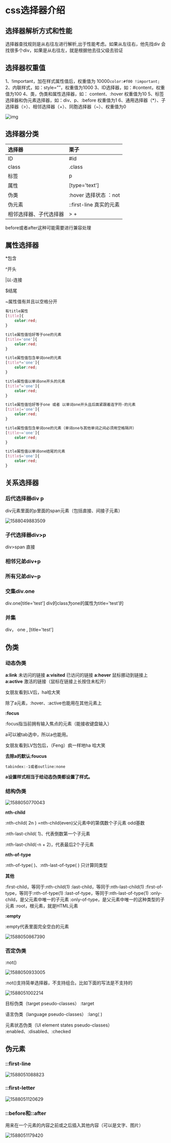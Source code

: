 # css选择器介绍

## 选择器解析方式和性能

选择器查找规则是从右往左进行解析,出于性能考虑。如果从左往右，他先找div 会找很多个div，如果是从右往左，就是根据他去往父级去验证

## 选择器权重值

1、!important，加在样式属性值后，权重值为 10000`color:#f00 !important;`
2、内联样式，如：style=””，权重值为1000
3、ID选择器，如：#content，权重值为100
4、类，伪类和属性选择器，如： content、:hover 权重值为10
5、标签选择器和伪元素选择器，如：div、p、:before 权重值为1
6、通用选择器（*）、子选择器（>）、相邻选择器（+）、同胞选择器（~）、权重值为0

![img](../../.vuepress/public/assets/img/20181104171830408.png)

## 选择器分类

| 选择器                 | 栗子                     |
| :--------------------- | :----------------------- |
| ID                     | #id                      |
| class                  | .class                   |
| 标签                   | p                        |
| 属性                   | [type='text']            |
| 伪类                   | :hover 选择状态  ：not   |
| 伪元素                 | ::first-line  真实的元素 |
| 相邻选择器、子代选择器 | > +                      |

before或者after这种可能需要进行兼容处理

## 属性选择器

*包含

^开头

|以-连接

$结尾

~属性值有并且以空格分开

```css
有title属性
[title]{
	color:red;
}

title属性值恰好等于one的元素
[title='one']{ 
	color:red;
}

title属性值包含单词one的元素
[title*='one']{ 
	color:red;
}

title属性值以单词one开头的元素
[title^='one']{ 
	color:red;
}

title属性值恰好等于one 或者 以单词one开头且后面紧跟着连字符-的元素
[title|='one']{ 
	color:red;
}

title属性值包含单词one的元素（单词one与其他单词之间必须用空格隔开）
[title~='one']{ 
	color:red;
}

title属性值以单词one结尾的元素
[title$='one']{ 
	color:red;
}
```

## 关系选择器

### 后代选择器div p

div元素里面的p里面的span元素（包括直接、间接子元素）

![1588049883509](../../.vuepress/public/assets/img/1588049883509.png)

### 子代选择器div>p

div>span 直接

### 相邻兄弟div+p

### 所有兄弟div~p

### 交集div.one

div.one[title='test']  div的class为one的属性为title='test'的

### 并集

div， one , [title='test']

## 伪类

### 动态伪类

**a:link** 未访问的链接
**a:visited** 已访问的链接
**a:hover** 鼠标挪动到链接上
**a:active** 激活的链接（鼠标在链接上长按住未松开）

女朋友看到LV后，ha哈大笑

除了a元素，:hover、:active也能用在其他元素上

**:focus**

:focus指当前拥有输入焦点的元素（能接收键盘输入）

a可以被tab选中，所以a也能用。

女朋友看到LV包包后，（Feng）疯一样地ha 哈大笑

**去除a的默认:foucus**

```
tabindex:-1或者outline:none
```

**a设置样式相当于给动态伪类都设置了样式。**

### 结构伪类

![1588050770043](../../.vuepress/public/assets/img/1588050770043.png)

**nth-child**

:nth-child( 2n ) =nth-child(even)父元素中的第偶数个子元素 odd基数

:nth-last-child( 1)、代表倒数第一个子元素

:nth-last-child(-n + 2)，代表最后2个子元素

**nth-of-type**

:nth-of-type( )、:nth-last-of-type( ) 只计算同类型

**其他**

:first-child，等同于:nth-child(1)
:last-child，等同于:nth-last-child(1)
:first-of-type，等同于:nth-of-type(1)
:last-of-type，等同于:nth-last-of-type(1)
:only-child，是父元素中唯一的子元素
:only-of-type，是父元素中唯一的这种类型的子元素
:root，根元素，就是HTML元素

**:empty**

:empty代表里面完全空白的元素

![1588050867390](../../.vuepress/public/assets/img/1588050867390.png)

### 否定伪类

:not()

![1588050933005](../../.vuepress/public/assets/img/1588050933005.png)

:not()支持简单选择器，不支持组合。比如下面的写法是不支持的

![1588051002214](../../.vuepress/public/assets/img/1588051002214.png)

目标伪类（target pseudo-classes）
:target

语言伪类（language pseudo-classes）
:lang( )

元素状态伪类（UI element states pseudo-classes）
:enabled、:disabled、:checked

## 伪元素

### ::first-line  

![1588051088823](../../.vuepress/public/assets/img/1588051088823.png)

### ::first-letter 

![1588051120629](../../.vuepress/public/assets/img/1588051120629.png)

### ::before和::after

用来在一个元素的内容之前或之后插入其他内容（可以是文字、图片）

![1588051179420](../../.vuepress/public/assets/img/1588051179420.png)